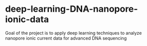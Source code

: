 # deep-learning-DNA-nanopore-ionic-data
Goal of the project is to apply deep learning techniques to analyze nanopore ionic current data for advanced DNA sequencing
